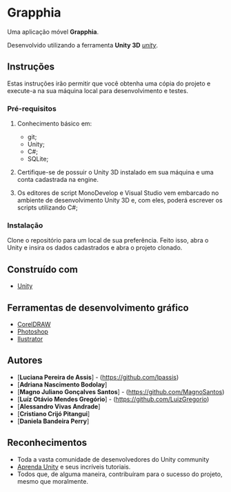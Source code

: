 # Grapphia

Uma aplicação móvel **Grapphia**.

Desenvolvido utilizando a ferramenta **Unity 3D** [*unity*](https://unity3d.com/pt/).


## Instruções

Estas instruções irão permitir que você obtenha uma cópia do projeto e execute-a na sua máquina local para desenvolvimento e testes.

### Pré-requisitos

1.  Conhecimento básico em:
    * git;
    * Unity;
    * C#;
    * SQLite;


1. Certifique-se de possuir o Unity 3D instalado em sua máquina e uma conta cadastrada na engine.


1. Os editores de script MonoDevelop e Visual Studio vem embarcado no ambiente de desenvolvimento Unity 3D e, com eles, poderá escrever os scripts utilizando C#;


### Instalação

Clone o repositório para um local de sua preferência. Feito isso, abra o Unity e insira os dados cadastrados e abra o projeto clonado.



## Construído com

* [Unity](https://unity3d.com/pt/)

## Ferramentas de desenvolvimento gráfico

* [CorelDRAW](https://www.coreldraw.com/)
* [Photoshop](http://www.adobe.com/br/products/photoshop.html)
* [Ilustrator](https://www.adobe.com/br/products/illustrator.html)


## Autores
* [**Luciana Pereira de Assis**] - (https://github.com/lpassis)
* [**Adriana Nascimento Bodolay**]
* [**Magno Juliano Gonçalves Santos**] - (https://github.com/MagnoSantos)
* [**Luíz Otávio Mendes Gregório**] - (https://github.com/LuizGregorio)
* [**Alessandro Vivas Andrade**] 
* [**Cristiano Crijó Pitangui**]
* [**Daniela Bandeira Perry**]

## Reconhecimentos

* Toda a vasta comunidade de desenvolvedores do Unity community
* [Aprenda Unity](https://aprendaunity.com.br/) e seus incríveis tutoriais.
* Todos que, de alguma maneira, contribuíram para o sucesso do projeto, mesmo que moralmente.
